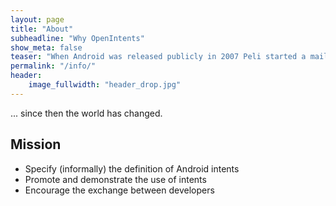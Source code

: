 ```yaml
---
layout: page
title: "About"
subheadline: "Why OpenIntents"
show_meta: false
teaser: "When Android was released publicly in 2007 Peli started a mailing list to discuss the use of intents ...."
permalink: "/info/"
header:
    image_fullwidth: "header_drop.jpg"
---
```

... since then the world has changed.


## Mission

* Specify (informally) the definition of Android intents
* Promote and demonstrate the use of intents
* Encourage the exchange between developers

